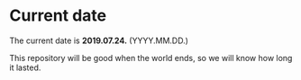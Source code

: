 # Current date

The current date is **2019.07.24.** (YYYY.MM.DD.)

This repository will be good when the world ends, so we will know how long it lasted.